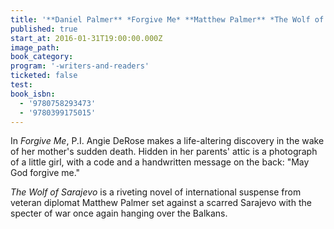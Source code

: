 ```yaml
---
title: '**Daniel Palmer** *Forgive Me* **Matthew Palmer** *The Wolf of Sarajevo*'
published: true
start_at: 2016-01-31T19:00:00.000Z
image_path:
book_category:
program: '-writers-and-readers'
ticketed: false
test:
book_isbn:
  - '9780758293473'
  - '9780399175015'
---
```



In *Forgive Me*, P.I. Angie DeRose makes a life-altering discovery in the wake of her mother's sudden death. Hidden in her parents' attic is a photograph of a little girl, with a code and a handwritten message on the back: "May God forgive me."

*The Wolf of Sarajevo* is a riveting novel of international suspense from veteran diplomat Matthew Palmer set against a scarred Sarajevo with the specter of war once again hanging over the Balkans.